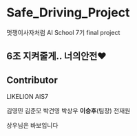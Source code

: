 # Safe_Driving_Project
멋쟁이사자처럼 AI School 7기 final project

## 6조 지켜줄게.. 너의안전❤️

## Contributor

LIKELION AIS7

김영민
김준모
박건영
박상우
**이승후**(팀장)
전재원


상우님은 바보입니다
